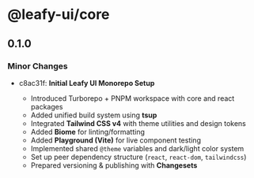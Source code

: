 # @leafy-ui/core

## 0.1.0

### Minor Changes

- c8ac31f: **Initial Leafy UI Monorepo Setup**

  - Introduced Turborepo + PNPM workspace with core and react packages
  - Added unified build system using **tsup**
  - Integrated **Tailwind CSS v4** with theme utilities and design tokens
  - Added **Biome** for linting/formatting
  - Added **Playground (Vite)** for live component testing
  - Implemented shared `@theme` variables and dark/light color system
  - Set up peer dependency structure (`react`, `react-dom`, `tailwindcss`)
  - Prepared versioning & publishing with **Changesets**
